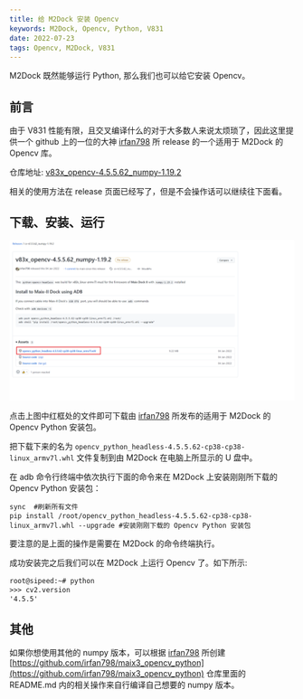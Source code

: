 ```yaml
---
title: 给 M2Dock 安装 Opencv
keywords: M2Dock, Opencv, Python, V831
date: 2022-07-23
tags: Opencv, M2Dock, V831
---
```


M2Dock 既然能够运行 Python, 那么我们也可以给它安装 Opencv。

<!-- more -->

## 前言

由于 V831 性能有限，且交叉编译什么的对于大多数人来说太烦琐了，因此这里提供一个 github 上的一位的大神 [irfan798](https://github.com/irfan798) 所 release 的一个适用于 M2Dock 的 Opencv 库。

仓库地址: [v83x_opencv-4.5.5.62_numpy-1.19.2](https://github.com/irfan798/maix3_opencv_python/releases/tag/cv-4.5.5.62_numpy-1.19.2)

相关的使用方法在 release 页面已经写了，但是不会操作话可以继续往下面看。

## 下载、安装、运行

![download_open](./assets/download_opencv.png)

点击上图中红框处的文件即可下载由 [irfan798](https://github.com/irfan798) 所发布的适用于 M2Dock 的 Opencv Python 安装包。

把下载下来的名为 `opencv_python_headless-4.5.5.62-cp38-cp38-linux_armv7l.whl` 文件复制到由 M2Dock 在电脑上所显示的 U 盘中。

在 adb 命令行终端中依次执行下面的命令来在 M2Dock 上安装刚刚所下载的 Opencv Python 安装包：

```shell
sync  #刷新所有文件
pip install /root/opencv_python_headless-4.5.5.62-cp38-cp38-linux_armv7l.whl --upgrade #安装刚刚下载的 Opencv Python 安装包
```

要注意的是上面的操作是需要在 M2Dock 的命令终端执行。

成功安装完之后我们可以在 M2Dock 上运行 Opencv 了。如下所示:

```shell
root@sipeed:~# python
>>> cv2.version
'4.5.5'
```

## 其他

如果你想使用其他的 numpy 版本，可以根据 [irfan798](https://github.com/irfan798) 所创建 [https://github.com/irfan798/maix3_opencv_python](https://github.com/irfan798/maix3_opencv_python) 仓库里面的 README.md 内的相关操作来自行编译自己想要的 numpy 版本。